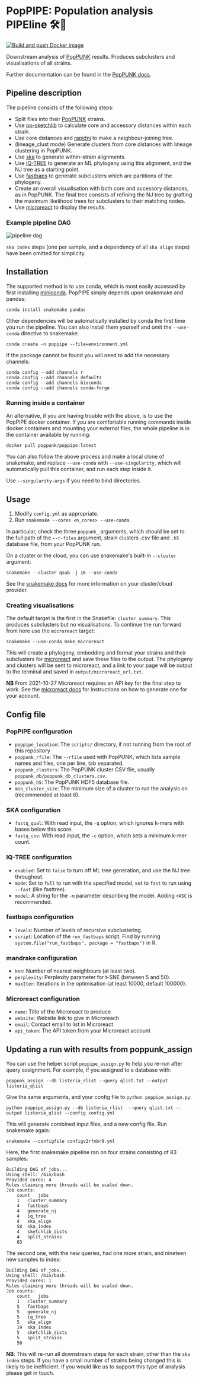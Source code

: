 # PopPIPE: Population analysis PIPEline 🛠🧬

[![Build and push Docker image](https://github.com/johnlees/PopPIPE/workflows/Build%20and%20push%20Docker%20image/badge.svg?branch=master)](https://hub.docker.com/repository/docker/poppunk/poppipe)

Downstream analysis of [PopPUNK](https://www.poppunk.net/) results. Produces subclusters and visualisations of all strains.

Further documentation can be found in the [PopPUNK docs](https://poppunk.readthedocs.io/en/latest/subclustering.html).

## Pipeline description

The pipeline consists of the following steps:
- Split files into their [PopPUNK](https://www.poppunk.net/) strains.
- Use [pp-sketchlib](https://github.com/bacpop/pp-sketchlib) to calculate core and accessory distances within each strain.
- Use core distances and [rapidnj](https://birc.au.dk/software/rapidnj/) to make a neighbour-joining tree.
- (lineage_clust mode) Generate clusters from core distances with lineage clustering in PopPUNK.
- Use [ska](https://github.com/simonrharris/SKA) to generate within-strain alignments.
- Use [IQ-TREE](http://www.iqtree.org/) to generate an ML phylogeny using this alignment, and the NJ tree as a starting point.
- Use [fastbaps](https://github.com/gtonkinhill/fastbaps) to generate subclusters which are partitions of the phylogeny.
- Create an overall visualisation with both core and accessory distances, as in PopPUNK. The final tree consists of refining the NJ tree by grafting the maximum likelihood trees for subclusters to their matching nodes.
- Use [microreact](https://www.microreact.org) to display the results.

### Example pipeline DAG

![pipeline dag](snakemake_dag.png)

`ska index` steps (one per sample, and a dependency of all `ska align` steps) have been omitted for simplicity.

## Installation

The supported method is to use conda, which is most easily accessed by first
installing [miniconda](https://conda.io/miniconda.html). PopPIPE simply depends
upon snakemake and pandas:
```
conda install snakemake pandas
```

Other dependencies will be automatically installed by conda the first time
you run the pipeline. You can also install them yourself and omit the `--use-conda`
directive to snakemake:
```
conda create -n poppipe --file=environment.yml
```

If the package cannot be found you will need to add the necessary channels:
```
conda config --add channels r
conda config --add channels defaults
conda config --add channels bioconda
conda config --add channels conda-forge
```

### Running inside a container

An alternative, if you are having trouble with the above, is to use the PopPIPE docker
container. If you are comfortable running commands inside docker containers and mounting
your external files, the whole pipeline is in the container available by running:
```
docker pull poppunk/poppipe:latest
```

You can also follow the above process and make a local clone of snakemake, and replace
`--use-conda` with `--use-singularity`, which will automatically pull this container, and run
each step inside it.

Use `--singularity-args` if you need to bind directories.
## Usage

1. Modify `config.yml` as appropriate.
2. Run `snakemake --cores <n_cores> --use-conda`.

In particular, check the three `poppunk_` arguments, which should be set to the
full path of the `--r-files` argument, strain clusters .csv file and `.h5` database file,
from your PopPUNK run.

On a cluster or the cloud, you can use snakemake's built-in `--cluster` argument:
```
snakemake --cluster qsub -j 16 --use-conda
```
See the [snakemake docs](https://snakemake.readthedocs.io/en/stable/executing/cluster-cloud.html)
for more information on your cluster/cloud provider.

### Creating visualisations
The default target is the first in the Snakefile: `cluster_summary`. This
produces subclusters but no visualisations. To continue the run forward from here
use the `microreact` target:
```
snakemake --use-conda make_microreact
```

This will create a phylogeny, embedding and format your strains and their subclusters
for [microreact](https://microreact.org/) and save these files to the output. The phylogeny
and clusters will be sent to microreact, and a link to your page will be output to the terminal
and saved in `output/microreact_url.txt`.

**NB** From 2021-10-27 Microreact requires an API key for the final step to work. See the
[microreact docs](https://docs.microreact.org/api/access-tokens) for instructions on how to generate one for your account.

## Config file

### PopPIPE configuration

* `poppipe_location`: The `scripts/` directory, if not running from the root of this repository
* `poppunk_rfile`: The `--rfile` used with PopPUNK, which lists sample names and files, one per line, tab separated.
* `poppunk_clusters`: The PopPUNK cluster CSV file, usually `poppunk_db/poppunk_db_clusters.csv`.
* `poppunk_h5`: The PopPUNK HDF5 database file.
* `min_cluster_size`: The minimum size of a cluster to run the analysis on (recommended at least 6).

### SKA configuration

* `fastq_qual`: With read input, the `-q` option, which ignores k-mers with bases below this score.
* `fastq_cov`: With read input, the `-c` option, which sets a minimum k-mer count.

### IQ-TREE configuration

* `enabled`: Set to `false` to turn off ML tree generation, and use the NJ tree throughout.
* `mode`: Set to `full` to run with the specified model, set to `fast` to run using `--fast` (like fasttree).
* `model`: A string for the `-m` parameter describing the model. Adding `+ASC` is recommended.

### fastbaps configuration

* `levels`: Number of levels of recursive subclustering.
* `script`: Location of the `run_fastbaps` script. Find by running `system.file("run_fastbaps", package = "fastbaps")` in R.

### mandrake configuration

* `knn`: Number of nearest neighbours (at least two).
* `perplexity`: Perplexity parameter for t-SNE (between 5 and 50).
* `maxIter`: Iterations in the optimisation (at least 10000, default 100000).

### Microreact configuration

* `name`: Title of the Microreact to produce
* `website`: Website link to give in Microreach
* `email`: Contact email to list in Microreact
* `api_token`: The API token from your Microreact account

## Updating a run with results from poppunk_assign

You can use the helper script `poppipe_assign.py` to help you re-run after query assignment. For example, if you assigned to a database with:

```
poppunk_assign --db listeria_rlist --query qlist.txt --output listeria_qlist
```

Give the same arguments, and your config file to `python poppipe_assign.py`:

```
python poppipe_assign.py --db listeria_rlist  --query qlist.txt --output listeria_qlist --config config.yml
```

This will generate combined input files, and a new config file. Run snakemake again:

```
snakemake --configfile configv2rfmbr9.yml
```

Here, the first snakemake pipeline ran on four strains consisting of 83 samples:
```
Building DAG of jobs...
Using shell: /bin/bash
Provided cores: 4
Rules claiming more threads will be scaled down.
Job counts:
	count	jobs
	1	cluster_summary
	4	fastbaps
	4	generate_nj
	4	iq_tree
	4	ska_align
	58	ska_index
	4	sketchlib_dists
	4	split_strains
	83
```

The second one, with the new queries, had one more strain, and nineteen new samples to index:
```
Building DAG of jobs...
Using shell: /bin/bash
Provided cores: 1
Rules claiming more threads will be scaled down.
Job counts:
	count	jobs
	1	cluster_summary
	5	fastbaps
	5	generate_nj
	5	iq_tree
	5	ska_align
	19	ska_index
	5	sketchlib_dists
	5	split_strains
	50
```

**NB**: This will re-run all downstream steps for each strain, other than the `ska index` steps. If you have a small number of strains being changed this is likely to be inefficient. If you would like us to support this type of analysis please get in touch.
